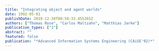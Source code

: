 ```yaml
---
title: "Integrating object and agent worlds"
date: 1992-05-01
publishDate: 2019-12-30T00:58:33.455265Z
authors: ["Thomas Rose", "Carlos Maltzahn", "Matthias Jarke"]
publication_types: ["1"]
abstract: ""
featured: false
publication: "*Advanced Information Systems Engineering (CAiSE'92)*"
---
```


